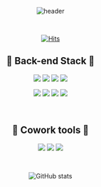 <div align="center">
  
  
![header](https://capsule-render.vercel.app/api?type=wave&color=auto&height=300&section=header&text=welcome&fontSize=90)

<br>

[![Hits](https://hits.seeyoufarm.com/api/count/incr/badge.svg?url=https%3A%2F%2Fgithub.com%2Fgjbae1212%2Fhit-counter)](https://hits.seeyoufarm.com)                    
  
## 🍣 Back-end Stack 🍣 
<img src="https://img.shields.io/badge/Spring-6DB33F?style=flat-square&logo=Spring&logoColor=111111"/></a>
<img src="https://img.shields.io/badge/Spring Boot-6DB33F?style=flat-square&logo=Spring Boot&logoColor=111111"/></a>
<img src="https://img.shields.io/badge/Gradle-02303A?style=flat-square&logo=Gradle&logoColor=#000000"/></a>
<img src="https://img.shields.io/badge/Spring Security-6DB33F?style=flat-square&logo=Spring Security&logoColor=111111"/></a>

<img src="https://img.shields.io/badge/MariaDB-000066?style=flat-square&logo=MariaDB&logoColor=#003545"/></a>
<img src="https://img.shields.io/badge/MySQL-000066?style=flat-square&logo=MySQL&logoColor=#4479A1"/></a>
<img src="https://img.shields.io/badge/Redis-DC382D?style=flat-square&logo=Redis&logoColor=111111"/></a>
<img src="https://img.shields.io/badge/H2-111111?style=flat-square&logo=H2&logoColor=#DC382D"/></a>

<br>

## 🍣 Cowork tools 🍣 
<img src="https://img.shields.io/badge/Github-000000?style=flat-square&logo=Github&logoColor=#181717"/></a>
<img src="https://img.shields.io/badge/Slack-660099?style=flat-square&logo=Slack&logoColor=#4A154B"/></a>
<img src="https://img.shields.io/badge/Notion-000000?style=flat-square&logo=Notion&logoColor=#000000"/></a>

<br>

![GitHub stats](https://github-readme-stats.vercel.app/api?username=oooo91&show_icons=true&theme=radical)
</div>
